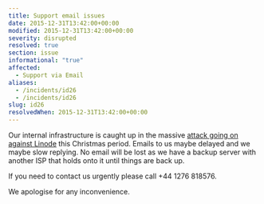 ```yaml
---
title: Support email issues
date: 2015-12-31T13:42:00+00:00
modified: 2015-12-31T13:42:00+00:00
severity: disrupted
resolved: true
section: issue
informational: "true"
affected:
  - Support via Email
aliases:
  - /incidents/id26
  - /incidents/id26
slug: id26
resolvedWhen: 2015-12-31T13:42:00+00:00
---
```


Our internal infrastructure is caught up in the massive [attack going on against Linode](https://status.linode.com/incidents/s7p6x6bvqwrv) this Christmas period.  Emails to us maybe delayed and we maybe slow replying.  No email will be lost as we have a backup server with another ISP that holds onto it until things are back up.

If you need to contact us urgently please call +44 1276 818576.

We apologise for any inconvenience.

